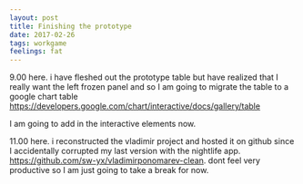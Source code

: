 ```yaml
---
layout: post
title: Finishing the prototype
date: 2017-02-26
tags: workgame
feelings: fat
---
```


9.00 here. i have fleshed out the prototype table but have realized that I really want the left frozen panel and so I am going to migrate the table to a google chart table <https://developers.google.com/chart/interactive/docs/gallery/table>

I am going to add in the interactive elements now.

11.00 here. i reconstructed the vladimir project and hosted it on github since I accidentally corrupted my last version with the nightlife app. <https://github.com/sw-yx/vladimirponomarev-clean>. dont feel very productive so I am just going to take a break for now.
